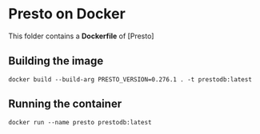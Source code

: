 # Presto on Docker

This folder contains a **Dockerfile** of [Presto]

## Building the image

```
docker build --build-arg PRESTO_VERSION=0.276.1 . -t prestodb:latest
```

## Running the container

```
docker run --name presto prestodb:latest
```
